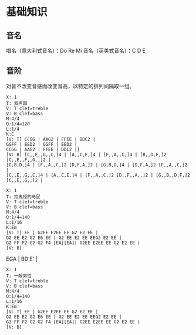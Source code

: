 # 基础知识

## 音名

唱名（意大利式音名）：Do Re Mi
音名（英美式音名）：C D E

## 音阶

对音不改变音感而改变音高，以特定的排列间隔取一组。


```music-abc
X: 1
T: 双声部
V: T clef=treble
V: B clef=bass
M:4/4
Q:1/4=120
L:1/4
K:C
[V: T] CCGG | AAG2 | FFEE | DDC2 |
GGFF | EED2 | GGFF | EED2 |
CCGG | AAG2 | FFEE | DDC2 |] 
[V: B] [C,,E,,G,,C,]4 | [A,,C,E,]4 | [F,,A,,C,]4 | [B,,D,F,]2 [C,,E,,F,,G,,]2 |
[G,B,D,]4 | [F,,A,,C,]2 [D,F,A,]2 | [G,B,D,]4 | [D,F,A,]2 [F,,A,,C,]2 |
[C,,E,,G,,C,]4 | [A,,C,E,]4 | [F,,A,,C,]2 [D,,F,,A,,]2 | [G,,B,,D,F,]2 [C,,E,,G,,]2 |
```

```music-abc
X: 1
T: 拍鬼怪的马屁
V: T clef=treble
V: B clef=bass
M:4/4
Q:1/4=140
L:1/16
K:Em
[V: T] EE | G2EE E2EE EE G2 E2 EE |
G2 EE E2 G2 E6 EE | G2 EE E2 EE EEG2 E2 EE |
G2 FF F2 G2 G2 F4 [EA][EA]| G2EE E2EE EE G2 E2 EE |
[V: B] 
```

EGA | BD'E' |

```music-abc
X: 1
T: 一般男性
V: T clef=treble
V: B clef=bass
M:4/4
Q:1/4=140
L:1/16
K:Em
[V: T] EE | G2EE E2EE EE G2 E2 EE |
G2 EE E2 G2 E6 EE | G2 EE E2 EE EEG2 E2 EE |
G2 FF F2 G2 G2 F4 [EA][EA]| G2EE E2EE EE G2 E2 EE |
[V: B] 
```